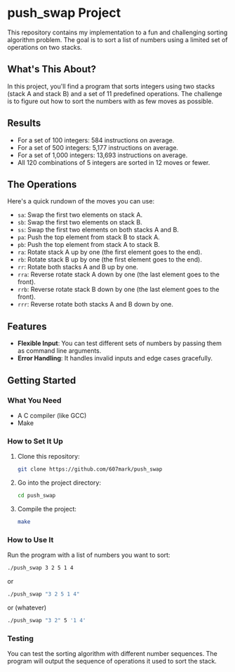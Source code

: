 # push_swap Project

This repository contains my implementation to a fun and challenging sorting algorithm problem. The goal is to sort a list of numbers using a limited set of operations on two stacks.

## What's This About?

In this project, you'll find a program that sorts integers using two stacks (stack A and stack B) and a set of 11 predefined operations. The challenge is to figure out how to sort the numbers with as few moves as possible.

## Results

- For a set of 100 integers: 584 instructions on average.
- For a set of 500 integers: 5,177 instructions on average.
- For a set of 1,000 integers: 13,693 instructions on average.
- All 120 combinations of 5 integers are sorted in 12 moves or fewer.

## The Operations

Here's a quick rundown of the moves you can use:

- `sa`: Swap the first two elements on stack A.
- `sb`: Swap the first two elements on stack B.
- `ss`: Swap the first two elements on both stacks A and B.
- `pa`: Push the top element from stack B to stack A.
- `pb`: Push the top element from stack A to stack B.
- `ra`: Rotate stack A up by one (the first element goes to the end).
- `rb`: Rotate stack B up by one (the first element goes to the end).
- `rr`: Rotate both stacks A and B up by one.
- `rra`: Reverse rotate stack A down by one (the last element goes to the front).
- `rrb`: Reverse rotate stack B down by one (the last element goes to the front).
- `rrr`: Reverse rotate both stacks A and B down by one.

## Features

- **Flexible Input**: You can test different sets of numbers by passing them as command line arguments.
- **Error Handling**: It handles invalid inputs and edge cases gracefully.

## Getting Started

### What You Need

- A C compiler (like GCC)
- Make

### How to Set It Up

1. Clone this repository:
    ```sh
    git clone https://github.com/607mark/push_swap
    ```
2. Go into the project directory:
    ```sh
    cd push_swap
    ```
3. Compile the project:
    ```sh
    make
    ```

### How to Use It

Run the program with a list of numbers you want to sort:
```sh
./push_swap 3 2 5 1 4
```
or
```sh
./push_swap "3 2 5 1 4"
```
or (whatever)
```sh
./push_swap "3 2" 5 '1 4'
```
### Testing

You can test the sorting algorithm with different number sequences. The program will output the sequence of operations it used to sort the stack.

